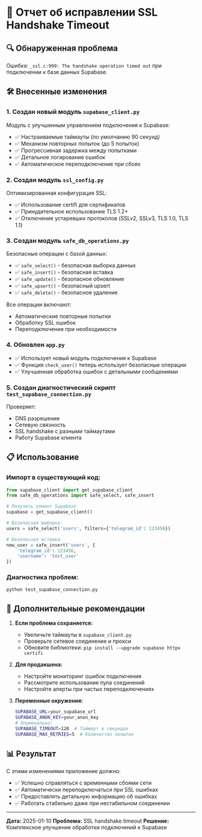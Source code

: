 # 🔐 Отчет об исправлении SSL Handshake Timeout

## 🔍 Обнаруженная проблема

Ошибка: `_ssl.c:999: The handshake operation timed out` при подключении к базе данных Supabase.

## 🛠️ Внесенные изменения

### 1. **Создан новый модуль `supabase_client.py`**

Модуль с улучшенным управлением подключения к Supabase:
- ✅ Настраиваемые таймауты (по умолчанию 90 секунд)
- ✅ Механизм повторных попыток (до 5 попыток)
- ✅ Прогрессивная задержка между попытками
- ✅ Детальное логирование ошибок
- ✅ Автоматическое переподключение при сбоях

### 2. **Создан модуль `ssl_config.py`**

Оптимизированная конфигурация SSL:
- ✅ Использование certifi для сертификатов
- ✅ Принудительное использование TLS 1.2+
- ✅ Отключение устаревших протоколов (SSLv2, SSLv3, TLS 1.0, TLS 1.1)

### 3. **Создан модуль `safe_db_operations.py`**

Безопасные операции с базой данных:
- ✅ `safe_select()` - безопасная выборка данных
- ✅ `safe_insert()` - безопасная вставка
- ✅ `safe_update()` - безопасное обновление
- ✅ `safe_upsert()` - безопасный upsert
- ✅ `safe_delete()` - безопасное удаление

Все операции включают:
- Автоматические повторные попытки
- Обработку SSL ошибок
- Переподключение при необходимости

### 4. **Обновлен `app.py`**

- ✅ Использует новый модуль подключения к Supabase
- ✅ Функция `check_user()` теперь использует безопасные операции
- ✅ Улучшенная обработка ошибок с детальными сообщениями

### 5. **Создан диагностический скрипт `test_supabase_connection.py`**

Проверяет:
- DNS разрешение
- Сетевую связность
- SSL handshake с разными таймаутами
- Работу Supabase клиента

## 📋 Использование

### Импорт в существующий код:

```python
from supabase_client import get_supabase_client
from safe_db_operations import safe_select, safe_insert

# Получить клиент Supabase
supabase = get_supabase_client()

# Безопасная выборка
users = safe_select('users', filters={'telegram_id': 123456})

# Безопасная вставка
new_user = safe_insert('users', {
    'telegram_id': 123456,
    'username': 'test_user'
})
```

### Диагностика проблем:

```bash
python test_supabase_connection.py
```

## 🔧 Дополнительные рекомендации

1. **Если проблема сохраняется:**
   - Увеличьте таймауты в `supabase_client.py`
   - Проверьте сетевое соединение и прокси
   - Обновите библиотеки: `pip install --upgrade supabase httpx certifi`

2. **Для продакшена:**
   - Настройте мониторинг ошибок подключения
   - Рассмотрите использование пула соединений
   - Настройте алерты при частых переподключениях

3. **Переменные окружения:**
   ```bash
   SUPABASE_URL=your_supabase_url
   SUPABASE_ANON_KEY=your_anon_key
   # Опционально:
   SUPABASE_TIMEOUT=120  # Таймаут в секундах
   SUPABASE_MAX_RETRIES=5  # Количество попыток
   ```

## 📊 Результат

С этими изменениями приложение должно:
- ✅ Успешно справляться с временными сбоями сети
- ✅ Автоматически переподключаться при SSL ошибках
- ✅ Предоставлять детальную информацию об ошибках
- ✅ Работать стабильно даже при нестабильном соединении

---

**Дата:** 2025-01-10
**Проблема:** SSL handshake timeout
**Решение:** Комплексное улучшение обработки подключений к Supabase
